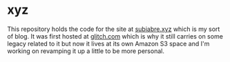# xyz

This repository holds the code for the site at [subiabre.xyz](https://subiabre.xyz) which is my sort of blog. It was first hosted at [glitch.com](https://glitch.com) which is why it still carries on some legacy related to it but now it lives at its own Amazon S3 space and I'm working on revamping it up a little to be more personal.
